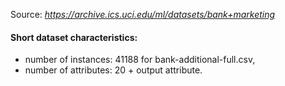 Source: *https://archive.ics.uci.edu/ml/datasets/bank+marketing*

#### Short dataset characteristics:

* number of instances: 41188 for bank-additional-full.csv,
* number of attributes: 20 + output attribute.